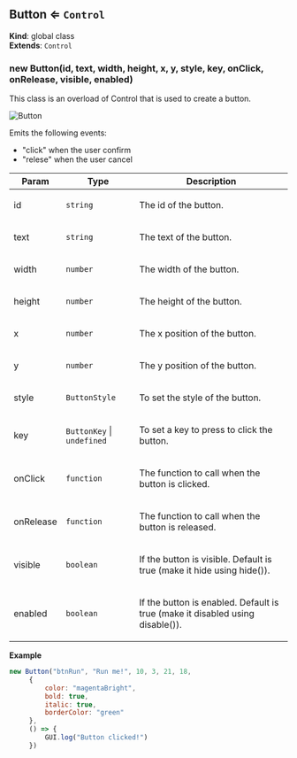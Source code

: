 <a name="Button"></a>

## Button ⇐ <code>Control</code>
**Kind**: global class  
**Extends**: <code>Control</code>  
<a name="new_Button_new"></a>

### new Button(id, text, width, height, x, y, style, key, onClick, onRelease, visible, enabled)
<p>This class is an overload of Control that is used to create a button.</p>
<p><img src="https://user-images.githubusercontent.com/14907987/202866824-047503fc-9af6-4990-aa9a-57a3d691f6b0.gif" alt="Button"></p>
<p>Emits the following events:</p>
<ul>
<li>&quot;click&quot; when the user confirm</li>
<li>&quot;relese&quot; when the user cancel</li>
</ul>


| Param | Type | Description |
| --- | --- | --- |
| id | <code>string</code> | <p>The id of the button.</p> |
| text | <code>string</code> | <p>The text of the button.</p> |
| width | <code>number</code> | <p>The width of the button.</p> |
| height | <code>number</code> | <p>The height of the button.</p> |
| x | <code>number</code> | <p>The x position of the button.</p> |
| y | <code>number</code> | <p>The y position of the button.</p> |
| style | <code>ButtonStyle</code> | <p>To set the style of the button.</p> |
| key | <code>ButtonKey</code> \| <code>undefined</code> | <p>To set a key to press to click the button.</p> |
| onClick | <code>function</code> | <p>The function to call when the button is clicked.</p> |
| onRelease | <code>function</code> | <p>The function to call when the button is released.</p> |
| visible | <code>boolean</code> | <p>If the button is visible. Default is true (make it hide using hide()).</p> |
| enabled | <code>boolean</code> | <p>If the button is enabled. Default is true (make it disabled using disable()).</p> |

**Example**  
```jsnew Button("btnRun", "Run me!", 10, 3, 21, 18,      {          color: "magentaBright",          bold: true,          italic: true,         borderColor: "green"     },     () => {         GUI.log("Button clicked!")     })```
